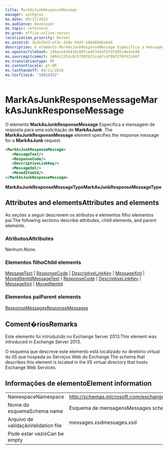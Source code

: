 ```yaml
---
title: MarkAsJunkResponseMessage
manager: sethgros
ms.date: 09/17/2015
ms.audience: Developer
ms.topic: reference
ms.prod: office-online-server
localization_priority: Normal
ms.assetid: 3e2b7b53-ef3c-438e-93df-b08409dbab46
description: O elemento MarkAsJunkResponseMessage Especifica a mensagem de resposta para uma solicitação de MarkAsJunk.
ms.openlocfilehash: 146ece430436c60fced53d4dfbfd7d92c0e42e98
ms.sourcegitcommit: 34041125dc8c5f993b21cebfc4f8b72f0fd2cb6f
ms.translationtype: MT
ms.contentlocale: pt-BR
ms.lasthandoff: 06/11/2018
ms.locfileid: "19824352"
---
```

# <a name="markasjunkresponsemessage"></a><span data-ttu-id="7adc4-103">MarkAsJunkResponseMessage</span><span class="sxs-lookup"><span data-stu-id="7adc4-103">MarkAsJunkResponseMessage</span></span>

<span data-ttu-id="7adc4-104">O elemento **MarkAsJunkResponseMessage** Especifica a mensagem de resposta para uma solicitação de **MarkAsJunk** .</span><span class="sxs-lookup"><span data-stu-id="7adc4-104">The **MarkAsJunkResponseMessage** element specifies the response message for a **MarkAsJunk** request.</span></span> 
  
```XML
<MarkAsJunkResponseMessage>
   <MessageText/>
   <ResponseCode/>
   <DescriptiveLinkKey/>
   <MessageXml/>
   <MovedItemId/>
</MarkAsJunkResponseMessage>
```

 <span data-ttu-id="7adc4-105">**MarkAsJunkResponseMessageType**</span><span class="sxs-lookup"><span data-stu-id="7adc4-105">**MarkAsJunkResponseMessageType**</span></span>
## <a name="attributes-and-elements"></a><span data-ttu-id="7adc4-106">Attributes and elements</span><span class="sxs-lookup"><span data-stu-id="7adc4-106">Attributes and elements</span></span>

<span data-ttu-id="7adc4-107">As seções a seguir descrevem os atributos e elementos filho elementos pai.</span><span class="sxs-lookup"><span data-stu-id="7adc4-107">The following sections describe attributes, child elements, and parent elements.</span></span>
  
### <a name="attributes"></a><span data-ttu-id="7adc4-108">Atributos</span><span class="sxs-lookup"><span data-stu-id="7adc4-108">Attributes</span></span>

<span data-ttu-id="7adc4-109">Nenhum.</span><span class="sxs-lookup"><span data-stu-id="7adc4-109">None.</span></span>
  
### <a name="child-elements"></a><span data-ttu-id="7adc4-110">Elementos filho</span><span class="sxs-lookup"><span data-stu-id="7adc4-110">Child elements</span></span>

<span data-ttu-id="7adc4-111">[MessageText](messagetext.md) | [ResponseCode](responsecode.md) | [DescriptiveLinkKey](descriptivelinkkey.md) | [MessageXml](messagexml.md) | [MovedItemId](moveditemid.md)</span><span class="sxs-lookup"><span data-stu-id="7adc4-111">[MessageText](messagetext.md) | [ResponseCode](responsecode.md) | [DescriptiveLinkKey](descriptivelinkkey.md) | [MessageXml](messagexml.md) | [MovedItemId](moveditemid.md)</span></span>
  
### <a name="parent-elements"></a><span data-ttu-id="7adc4-112">Elementos pai</span><span class="sxs-lookup"><span data-stu-id="7adc4-112">Parent elements</span></span>

[<span data-ttu-id="7adc4-113">ResponseMessages</span><span class="sxs-lookup"><span data-stu-id="7adc4-113">ResponseMessages</span></span>](responsemessages.md)
  
## <a name="remarks"></a><span data-ttu-id="7adc4-114">Coment�rios</span><span class="sxs-lookup"><span data-stu-id="7adc4-114">Remarks</span></span>

<span data-ttu-id="7adc4-115">Este elemento foi introduzido no Exchange Server 2013.</span><span class="sxs-lookup"><span data-stu-id="7adc4-115">This element was introduced in Exchange Server 2013.</span></span>
  
<span data-ttu-id="7adc4-116">O esquema que descreve este elemento está localizado no diretório virtual do IIS que hospeda os Serviços Web do Exchange.</span><span class="sxs-lookup"><span data-stu-id="7adc4-116">The schema that describes this element is located in the IIS virtual directory that hosts Exchange Web Services.</span></span>
  
## <a name="element-information"></a><span data-ttu-id="7adc4-117">Informações de elemento</span><span class="sxs-lookup"><span data-stu-id="7adc4-117">Element information</span></span>

|||
|:-----|:-----|
|<span data-ttu-id="7adc4-118">Namespace</span><span class="sxs-lookup"><span data-stu-id="7adc4-118">Namespace</span></span>  <br/> |http://schemas.microsoft.com/exchange/services/2006/messages  <br/> |
|<span data-ttu-id="7adc4-119">Nome do esquema</span><span class="sxs-lookup"><span data-stu-id="7adc4-119">Schema name</span></span>  <br/> |<span data-ttu-id="7adc4-120">Esquema de mensagens</span><span class="sxs-lookup"><span data-stu-id="7adc4-120">Messages schema</span></span>  <br/> |
|<span data-ttu-id="7adc4-121">Arquivo de validação</span><span class="sxs-lookup"><span data-stu-id="7adc4-121">Validation file</span></span>  <br/> |<span data-ttu-id="7adc4-122">messages.xsd</span><span class="sxs-lookup"><span data-stu-id="7adc4-122">messages.xsd</span></span>  <br/> |
|<span data-ttu-id="7adc4-123">Pode estar vazio</span><span class="sxs-lookup"><span data-stu-id="7adc4-123">Can be empty</span></span>  <br/> ||
   

